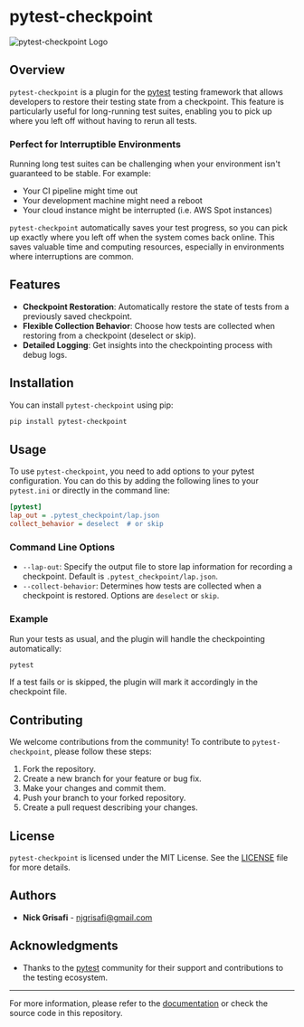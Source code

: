 # pytest-checkpoint

<!-- <img src="./docs/logo.png" alt="pytest-checkpoint Logo" width="250" /> -->
![pytest-checkpoint Logo](https://i.postimg.cc/pdHQ2c25/logo.png)

## Overview

`pytest-checkpoint` is a plugin for the [pytest](https://docs.pytest.org/en/stable/) testing framework that allows developers to restore their testing state from a checkpoint. This feature is particularly useful for long-running test suites, enabling you to pick up where you left off without having to rerun all tests.

### Perfect for Interruptible Environments

Running long test suites can be challenging when your environment isn't guaranteed to be stable. For example:
- Your CI pipeline might time out
- Your development machine might need a reboot
- Your cloud instance might be interrupted (i.e. AWS Spot instances)

`pytest-checkpoint` automatically saves your test progress, so you can pick up exactly where you left off when the system comes back online. This saves valuable time and computing resources, especially in environments where interruptions are common.

## Features

- **Checkpoint Restoration**: Automatically restore the state of tests from a previously saved checkpoint.
- **Flexible Collection Behavior**: Choose how tests are collected when restoring from a checkpoint (deselect or skip).
- **Detailed Logging**: Get insights into the checkpointing process with debug logs.

## Installation

You can install `pytest-checkpoint` using pip:

```bash
pip install pytest-checkpoint
```

## Usage

To use `pytest-checkpoint`, you need to add options to your pytest configuration. You can do this by adding the following lines to your `pytest.ini` or directly in the command line:

```ini
[pytest]
lap_out = .pytest_checkpoint/lap.json
collect_behavior = deselect  # or skip
```

### Command Line Options

- `--lap-out`: Specify the output file to store lap information for recording a checkpoint. Default is `.pytest_checkpoint/lap.json`.
- `--collect-behavior`: Determines how tests are collected when a checkpoint is restored. Options are `deselect` or `skip`.

### Example

Run your tests as usual, and the plugin will handle the checkpointing automatically:

```bash
pytest
```

If a test fails or is skipped, the plugin will mark it accordingly in the checkpoint file.

## Contributing

We welcome contributions from the community! To contribute to `pytest-checkpoint`, please follow these steps:

1. Fork the repository.
2. Create a new branch for your feature or bug fix.
3. Make your changes and commit them.
4. Push your branch to your forked repository.
5. Create a pull request describing your changes.

## License

`pytest-checkpoint` is licensed under the MIT License. See the [LICENSE](LICENSE) file for more details.

## Authors

- **Nick Grisafi** - [njgrisafi@gmail.com](mailto:njgrisafi@gmail.com)

## Acknowledgments

- Thanks to the [pytest](https://docs.pytest.org/en/stable/) community for their support and contributions to the testing ecosystem.

---

For more information, please refer to the [documentation](https://docs.pytest.org/en/stable/) or check the source code in this repository.
